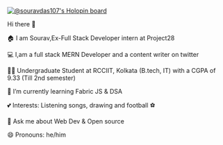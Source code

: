 [![@souravdas107's Holopin board](https://holopin.me/souravdas107)](https://holopin.io/@souravdas107)

Hi there 👋

 🏠 I am Sourav,Ex-Full Stack Developer intern at Project28
 
 💻 I,am a full stack MERN Developer and a content writer on twitter
 
 👨‍🎓 Undergraduate Student at RCCIIT, Kolkata (B.tech, IT) with a CGPA of 9.33 (Till 2nd semester)
 
 🌱 I’m currently learning Fabric JS & DSA
 
 💕 Interests: Listening songs, drawing and football ⚽

 💬 Ask me about Web Dev & Open source

 😄 Pronouns: he/him


